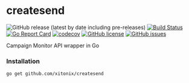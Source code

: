 # createsend

![GitHub release (latest by date including pre-releases)](https://img.shields.io/github/v/release/xitonix/createsend?include_prereleases)
[![Build Status](https://travis-ci.org/xitonix/createsend.svg?branch=master)](https://travis-ci.org/xitonix/createsend)
[![Go Report Card](https://goreportcard.com/badge/github.com/xitonix/createsend)](https://goreportcard.com/report/github.com/xitonix/createsend)
[![codecov](https://codecov.io/gh/xitonix/createsend/branch/master/graph/badge.svg)](https://codecov.io/gh/xitonix/createsend)
[![GitHub license](https://img.shields.io/github/license/xitonix/createsend)](https://github.com/xitonix/createsend/blob/master/LICENSE)
[![GitHub issues](https://img.shields.io/github/issues/xitonix/createsend)](https://github.com/xitonix/createsend/issues)


Campaign Monitor API wrapper in Go

### Installation

```shell script
go get github.com/xitonix/createsend
```
